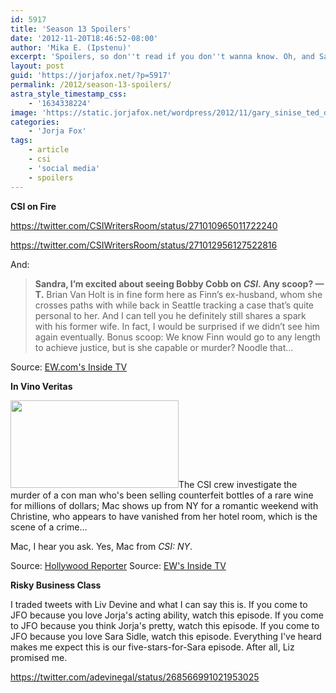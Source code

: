 ```yaml
---
id: 5917
title: 'Season 13 Spoilers'
date: '2012-11-20T18:46:52-08:00'
author: 'Mika E. (Ipstenu)'
excerpt: 'Spoilers, so don''t read if you don''t wanna know. Oh, and Sara is NOT in tomorrow episode. Sorry.'
layout: post
guid: 'https://jorjafox.net/?p=5917'
permalink: /2012/season-13-spoilers/
astra_style_timestamp_css:
    - '1634338224'
image: 'https://static.jorjafox.net/wordpress/2012/11/gary_sinise_ted_danson.jpeg'
categories:
    - 'Jorja Fox'
tags:
    - article
    - csi
    - 'social media'
    - spoilers
---
```


<strong>CSI on Fire</strong>

https://twitter.com/CSIWritersRoom/status/271010965011722240

https://twitter.com/CSIWritersRoom/status/271012956127522816

And:
<blockquote><strong>Sandra, I’m excited about seeing Bobby Cobb on <em>CSI</em>. Any scoop? — T.</strong>
Brian Van Holt is in fine form here as Finn’s ex-husband, whom she crosses paths with while back in Seattle tracking a case that’s quite personal to her. And I can tell you he definitely still shares a spark with his former wife. In fact, I would be surprised if we didn’t see him again eventually. Bonus scoop: We know Finn would go to any length to achieve justice, but is she capable or murder? Noodle that…</blockquote>
Source: <a href="http://insidetv.ew.com/2012/11/20/once-upon-a-time-grimm-greys-anatomy-glee-the-middle-spoilers/2/" rel="nofollow">EW.com's Inside TV</a>

<strong>In Vino Veritas</strong>

<a href="//static.jorjafox.net/wordpress/2012/11/gary_sinise_ted_danson.jpeg"><img class="alignleft size-medium wp-image-5918" title="Gary Sinise, Ted Danson" src="//static.jorjafox.net/wordpress/2012/11/gary_sinise_ted_danson-269x140.jpeg" alt="" width="269" height="140" /></a>The CSI crew investigate the murder of a con man who's been selling counterfeit bottles of a rare wine for millions of dollars; Mac shows up from NY for a romantic weekend with Christine, who appears to have vanished from her hotel room, which is the scene of a crime...

Mac, I hear you ask. Yes, Mac from <em>CSI: NY</em>.

Source: <a href="http://www.hollywoodreporter.com/live-feed/csi-crossover-csiny-ted-danson-gary-sinise-393353">Hollywood Reporter</a>
Source: <a href="http://insidetv.ew.com/2012/11/20/ted-danson-gary-sinise-csi-crossover/">EW's Inside TV</a>

<strong>Risky Business Class</strong>

I traded tweets with Liv Devine and what I can say this is. If you come to JFO because you love Jorja's acting ability, watch this episode. If you come to JFO because you think Jorja's pretty, watch this episode. If you come to JFO because you love Sara Sidle, watch this episode. Everything I've heard makes me expect this is our five-stars-for-Sara episode. After all, Liz promised me.

https://twitter.com/adevinegal/status/268566991021953025